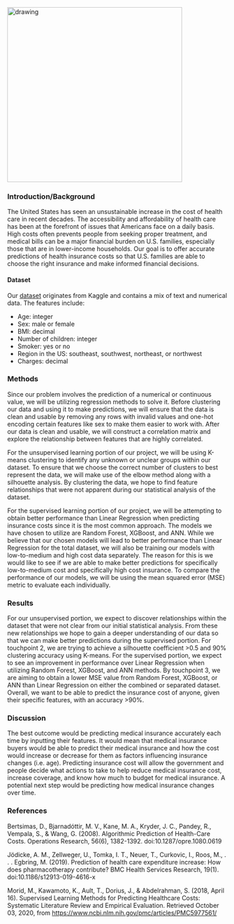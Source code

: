 <img src="https://user-images.githubusercontent.com/41976165/94980506-6d795200-04f8-11eb-885b-65e707be2036.png" alt="drawing" width="400"/>

### Introduction/Background

The United States has seen an unsustainable increase in the cost of health care in recent
decades. The accessibility and affordability of health care has been at the forefront of issues that
Americans face on a daily basis. High costs often prevents people from seeking
proper treatment, and medical bills can be a major financial burden on U.S. families,
especially those that are in lower-income households. Our goal is to offer accurate
predictions of health insurance costs so that U.S. families are able to choose the right
insurance and make informed financial decisions.

#### Dataset
Our [dataset](https://www.kaggle.com/mirichoi0218/insurance) originates from Kaggle and contains a mix of text and numerical data. The features include:
- Age: integer
- Sex: male or female
- BMI: decimal
- Number of children: integer
- Smoker: yes or no
- Region in the US: southeast, southwest, northeast, or northwest
- Charges: decimal

### Methods

Since our problem involves the prediction of a numerical or continuous value, we will be utilizing regression methods to solve it.  Before clustering our data and using it to make predictions, we will ensure that the data is clean and usable by removing any rows with invalid values and one-hot encoding certain features like sex to make them easier to work with.  After our data is clean and usable, we will construct a correlation matrix and explore the relationship between features that are highly correlated.

For the unsupervised learning portion of our project, we will be using K-means clustering to identify any unknown or unclear groups within our dataset.  To ensure that we choose the correct number of clusters to best represent the data, we will make use of the elbow method along with a silhouette analysis.  By clustering the data, we hope to find feature relationships that were not apparent during our statistical analysis of the dataset.

For the supervised learning portion of our project, we will be attempting to obtain better performance than Linear Regression when predicting insurance costs since it is the most common approach.  The models we have chosen to utilize are Random Forest, XGBoost, and ANN.  While we believe that our chosen models will lead to better performance than Linear Regression for the total dataset, we will also be training our models with low-to-medium and high cost data separately.  The reason for this is we would like to see if we are able to make better predictions for specifically low-to-medium cost and specifically high cost insurance.  To compare the performance of our models, we will be using the mean squared error (MSE) metric to evaluate each individually.

### Results
For our unsupervised portion, we expect to discover relationships within the dataset that were not clear from our initial statistical analysis.  From these new relationships we hope to gain a deeper understanding of our data so that we can make better predictions during the supervised portion. For touchpoint 2, we are trying to achieve a silhouette coefficient >0.5 and 90% clustering accuracy using K-means. For the supervised portion, we expect to see an improvement in performance over Linear Regression when utilizing Random Forest, XGBoost, and ANN methods. By touchpoint 3, we are aiming to obtain a lower MSE value from Random Forest, XGBoost, or ANN than Linear Regression on either the combined or separated dataset. Overall, we want to be able to predict the insurance cost of anyone, given their specific features, with an accuracy >90%.

### Discussion

The best outcome would be predicting medical insurance accurately each time by inputting their features. It would mean that medical insurance buyers would be able to predict their medical insurance and how the cost would increase or decrease for them as factors influencing insurance changes (i.e. age). Predicting insurance cost will allow the government and people decide what actions to take to help reduce medical insurance cost, increase coverage, and know how much to budget for medical insurance. A potential next step would be predicting how medical insurance changes over time. 

### References
Bertsimas, D., Bjarnadóttir, M. V., Kane, M. A., Kryder, J. C., Pandey, R., Vempala, S., &amp; Wang, G. (2008). Algorithmic Prediction of Health-Care Costs. Operations Research, 56(6), 1382-1392. doi:10.1287/opre.1080.0619

Jödicke, A. M., Zellweger, U., Tomka, I. T., Neuer, T., Curkovic, I., Roos, M., . . . Egbring, M. (2019). Prediction of health care expenditure increase: How does pharmacotherapy contribute? BMC Health Services Research, 19(1). doi:10.1186/s12913-019-4616-x

Morid, M., Kawamoto, K., Ault, T., Dorius, J., &amp; Abdelrahman, S. (2018, April 16). Supervised Learning Methods for Predicting Healthcare Costs: Systematic Literature Review and Empirical Evaluation. Retrieved October 03, 2020, from https://www.ncbi.nlm.nih.gov/pmc/articles/PMC5977561/


